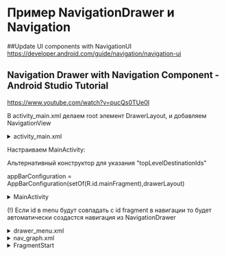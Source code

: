 # Пример NavigationDrawer и Navigation

##Update UI components with NavigationUI  
https://developer.android.com/guide/navigation/navigation-ui

## Navigation Drawer with Navigation Component - Android Studio Tutorial
https://www.youtube.com/watch?v=pucQs0TUe0I

В activity_main.xml делаем root элемент DrawerLayout, и добавляем NavigationView
<details>
  <summary>activity_main.xml</summary> 

```xml
<?xml version="1.0" encoding="utf-8"?>
<androidx.drawerlayout.widget.DrawerLayout xmlns:android="http://schemas.android.com/apk/res/android"
    xmlns:app="http://schemas.android.com/apk/res-auto"
    xmlns:tools="http://schemas.android.com/tools"
    android:id="@+id/drawer_layout"
    android:layout_width="match_parent"
    android:layout_height="match_parent"
    android:background="@null"
    android:fitsSystemWindows="true"
    android:focusable="false"
    tools:lcontext=".MainActivity"
    tools:openDrawer="start">

    <fragment
        android:id="@+id/nav_host"
        android:name="androidx.navigation.fragment.NavHostFragment"
        android:layout_width="match_parent"
        android:layout_height="match_parent"
        app:defaultNavHost="true"
        app:navGraph="@navigation/nav_graph" />

    <com.google.android.material.navigation.NavigationView
        android:id="@+id/navigationView"
        android:layout_width="wrap_content"
        android:layout_height="match_parent"
        android:layout_gravity="start"
        app:menu="@menu/drawer_menu"/>

    </androidx.drawerlayout.widget.DrawerLayout>
 ```
</details>
 
Настраиваем MainActivity:

Альтернативный конструктор для указания "topLevelDestinationIds"

appBarConfiguration = AppBarConfiguration(setOf(R.id.mainFragment),drawerLayout)
<details>
  <summary>MainActivity</summary> 
 
```kotlin
class MainActivity : AppCompatActivity() {

    private lateinit var bind: ActivityMainBinding
    private lateinit var navController: NavController
    private lateinit var appBarConfiguration: AppBarConfiguration

    override fun onCreate(savedInstanceState: Bundle?) {
        super.onCreate(savedInstanceState)
        bind = ActivityMainBinding.inflate(layoutInflater)
        setContentView(bind.root)

        val drawerLayout = bind.drawerLayout
        navController = findNavController(R.id.nav_host)
        bind.navigationView.setupWithNavController(navController)

        appBarConfiguration = AppBarConfiguration(navController.graph, drawerLayout)
        setupActionBarWithNavController(navController, appBarConfiguration)

    }

    override fun onSupportNavigateUp(): Boolean {
        return navController.navigateUp(appBarConfiguration)
    }
}
```
</details>

(!) Если id в menu будут совпадать с id fragment в навигации то будет автоматически создастся навигация из NavigationDrawer
<details>
  <summary>drawer_menu.xml</summary>
 
```xml
<?xml version="1.0" encoding="utf-8"?>
<menu xmlns:android="http://schemas.android.com/apk/res/android">

    <group android:checkableBehavior="single" >
        <item android:title="FragmentStart"
            android:id="@+id/fragment_start"/>
        <item android:title="FragmentOne"
            android:id="@+id/fragment_one"/>
    </group>
 
</menu>
 ```
</details>

<details>
 
  <summary>nav_graph.xml</summary> 
 
```xml
<?xml version="1.0" encoding="utf-8"?>
<navigation xmlns:android="http://schemas.android.com/apk/res/android"
    xmlns:app="http://schemas.android.com/apk/res-auto"
    xmlns:tools="http://schemas.android.com/tools"
    android:id="@+id/nav_graph"
    app:startDestination="@id/fragment_start">


    <!--FragmentStart-->
    <fragment
        android:id="@+id/fragment_start"
        android:name="ru.asshands.softwire.navigationdrawer.FragmentStart"
        android:label="fragment_start"
        tools:layout="@layout/fragment_start">
        <action
            android:id="@+id/action_fragment_start_to_fragment_one"
            app:destination="@id/fragment_one"
            app:enterAnim="@anim/nav_default_enter_anim"
            app:exitAnim="@anim/nav_default_exit_anim"
            app:popEnterAnim="@anim/nav_default_pop_enter_anim"
            app:popExitAnim="@anim/nav_default_pop_exit_anim" />
    </fragment>

    <!--FragmentOne-->
    <fragment
        android:id="@+id/fragment_one"
        android:name="ru.asshands.softwire.navigationdrawer.FragmentOne"
        android:label="fragment_one"
        tools:layout="@layout/fragment_one">
        <action
            android:id="@+id/action_fragment_one_to_fragment_two"
            app:destination="@id/fragment_two"
            app:enterAnim="@anim/nav_default_enter_anim"
            app:exitAnim="@anim/nav_default_exit_anim"
            app:popEnterAnim="@anim/nav_default_pop_enter_anim"
            app:popExitAnim="@anim/nav_default_pop_exit_anim" />
    </fragment>

    <!--FragmentTwo-->
    <fragment
        android:id="@+id/fragment_two"
        android:name="ru.asshands.softwire.navigationdrawer.FragmentTwo"
        android:label="fragment_two"
        tools:layout="@layout/fragment_two">
        <action
            android:id="@+id/action_fragment_two_to_fragment_three"
            app:destination="@id/fragment_three"
            app:enterAnim="@anim/nav_default_enter_anim"
            app:exitAnim="@anim/nav_default_exit_anim"
            app:popEnterAnim="@anim/nav_default_pop_enter_anim"
            app:popExitAnim="@anim/nav_default_pop_exit_anim" />
    </fragment>

    <!--FragmentThree-->
    <fragment
        android:id="@+id/fragment_three"
        android:name="ru.asshands.softwire.navigationdrawer.FragmentThree"
        android:label="fragment_two"
        tools:layout="@layout/fragment_three">

    </fragment>
</navigation>
 ```
</details>

<details>
  <summary>FragmentStart</summary>
 
```kotlin
class FragmentStart  : Fragment(R.layout.fragment_start){

    private var _bind: FragmentStartBinding? = null
    private val bind get() = _bind!!

    override fun onViewCreated(view: View, savedInstanceState: Bundle?) {
        super.onViewCreated(view, savedInstanceState)
        _bind =  FragmentStartBinding.bind(view)

        bind.fragmentText.setOnClickListener {
            findNavController().navigate(R.id.action_fragment_start_to_fragment_one)
        }
    }

    override fun onDestroyView() {
        _bind = null
        super.onDestroyView()
    }
}
 ```
</details>
